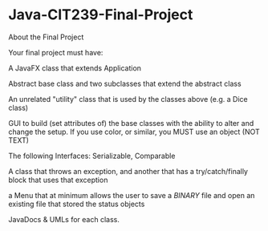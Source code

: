 # Java-CIT239-Final-Project
About the Final Project

Your final project must have:

A JavaFX class that extends Application

Abstract base class and two subclasses that extend the abstract class

An unrelated "utility" class that is used by the classes above (e.g. a Dice class)

GUI to build (set attributes of) the base classes with the ability to alter and change the setup.  If you use color, or similar, you MUST use an object (NOT TEXT)

The following Interfaces: Serializable, Comparable

A class that throws an exception, and another that has a try/catch/finally block that uses that exception

a Menu that at minimum allows the user to save a *BINARY* file and open an existing file that stored the status objects

JavaDocs & UMLs for each class.

